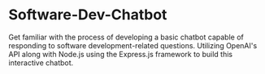 # Software-Dev-Chatbot
Get familiar with the process of developing a basic chatbot capable of responding to software development-related questions. Utilizing OpenAI's API along with Node.js using the Express.js framework to build this interactive chatbot.

